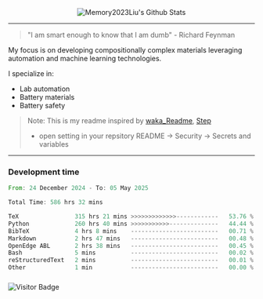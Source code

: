<div align="center">
    <img align="center" src="https://github-readme-stats.vercel.app/api?username=Memory2023Liu&show_icons=true&count_private=true&hide_border=true" alt="Memory2023Liu's Github Stats"></img>
</div>

---

> "I am smart enough to know that I am dumb" - Richard Feynman 

My focus is on developing compositionally complex materials leveraging automation and machine learning technologies.

I specialize in:
- Lab automation
- Battery materials
- Battery safety

> Note: This is my readme inspired by [waka_Readme](https://github.com/marketplace/actions/waka-readme), [Step](https://github.com/orgs/community/discussions/116451)
> - open setting in your repsitory README -> Security -> Secrets and variables

---

### Development time
<!--START_SECTION:waka-->

```rust
From: 24 December 2024 - To: 05 May 2025

Total Time: 586 hrs 32 mins

TeX                315 hrs 21 mins >>>>>>>>>>>>>------------   53.76 %
Python             260 hrs 40 mins >>>>>>>>>>>--------------   44.44 %
BibTeX             4 hrs 8 mins    -------------------------   00.71 %
Markdown           2 hrs 47 mins   -------------------------   00.48 %
OpenEdge ABL       2 hrs 38 mins   -------------------------   00.45 %
Bash               5 mins          -------------------------   00.02 %
reStructuredText   2 mins          -------------------------   00.01 %
Other              1 min           -------------------------   00.00 %
```

<!--END_SECTION:waka-->

### 

![Visitor Badge](https://visitor-badge.laobi.icu/badge?page_id=Memory2023Liu.Memory2023Liu)

